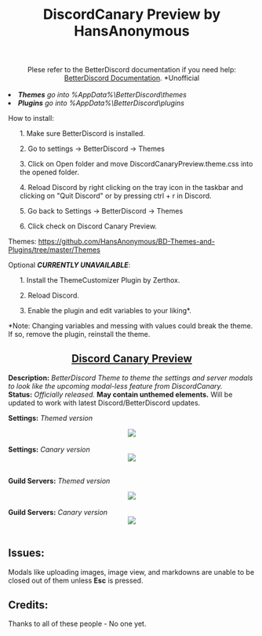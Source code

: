 <h1><DIV ALIGN=CENTER>DiscordCanary Preview by HansAnonymous</div><br></h1><div align=CENTER>
Plese refer to the  BetterDiscord documentation if you need help: <a href="https://betterdocs.net/">BetterDiscord Documentation</a>. *Unofficial</div><br>

<li><i><b>Themes</b> go into %AppData%\BetterDiscord\themes</i>
<li><i><b>Plugins</b> go into %AppData%\BetterDiscord\plugins</i>

How to install:
<ol>1. Make sure BetterDiscord is installed.</ol>
<ol>2. Go to settings -> BetterDiscord -> Themes</ol>
<ol>3. Click on Open folder and move DiscordCanaryPreview.theme.css into the opened folder.</ol>
<ol>4. Reload Discord by right clicking on the tray icon in the taskbar and clicking on "Quit Discord" or by pressing ctrl + r in Discord.</ol>
<ol>5. Go back to Settings -> BetterDiscord -> Themes</ol>
<ol>6. Click check on Discord Canary Preview.</ol>

Themes: https://github.com/HansAnonymous/BD-Themes-and-Plugins/tree/master/Themes

Optional <b>*CURRENTLY UNAVAILABLE*</b>:
<ol>1. Install the ThemeCustomizer Plugin by Zerthox.</ol>
<ol>2. Reload Discord.</ol>
<ol>3. Enable the plugin and edit variables to your liking*.</ol>
*Note: Changing variables and messing with values could break the theme. If so, remove the plugin, reinstall the theme.

<h2><b><DIV ALIGN=CENTER><a href="https://github.com/HansAnonymous/BD-Themes-and-Plugins/blob/master/Themes/DiscordCanaryPreview/DiscordCanaryPreview.theme.css">Discord Canary Preview</a></div></b></h2>
<b>Description:</b><i> BetterDiscord Theme to theme the settings and server modals to look like the upcoming modal-less feature from DiscordCanary.</i><br>
<b>Status:</b> <i>Officially released.</i> <b>May contain unthemed elements.</b> Will be updated to work with latest Discord/BetterDiscord updates.<br>

<b>Settings:</b><i> Themed version</i><br>
<DIV ALIGN=CENTER><img href="https://github.com/HansAnonymous/BD-Themes-and-Plugins/blob/master/Themes/DiscordCanaryPreview/DiscordCanaryPreview.theme.css" src="https://i.imgur.com/qP61Vcz.png"></img></div><br>
<b>Settings:</b><i> Canary version</i><br>
<DIV ALIGN=CENTER><img href="https://github.com/HansAnonymous/BD-Themes-and-Plugins/blob/master/Themes/DiscordCanaryPreview/DiscordCanaryPreview.theme.css" src="https://i.imgur.com/VTRIHmk.png"></img></div><br>

<b>Guild Servers:</b><i> Themed version</i><br>
<DIV ALIGN=CENTER><img href="https://github.com/HansAnonymous/BD-Themes-and-Plugins/blob/master/Themes/DiscordCanaryPreview/DiscordCanaryPreview.theme.css" src="https://i.imgur.com/8AaOVaB.png"></img></div><br>
<b>Guild Servers:</b><i> Canary version</i><br>
<DIV ALIGN=CENTER><img href="https://github.com/HansAnonymous/BD-Themes-and-Plugins/blob/master/Themes/DiscordCanaryPreview/DiscordCanaryPreview.theme.css" src="https://i.imgur.com/gYgTDW0.png"></img></div><br>

<h2>Issues:</h2>
Modals like uploading images, image view, and markdowns are unable to be closed out of them unless <b>Esc</b> is pressed.

<h2>Credits:</h2>
Thanks to all of these people 
- No one yet.
